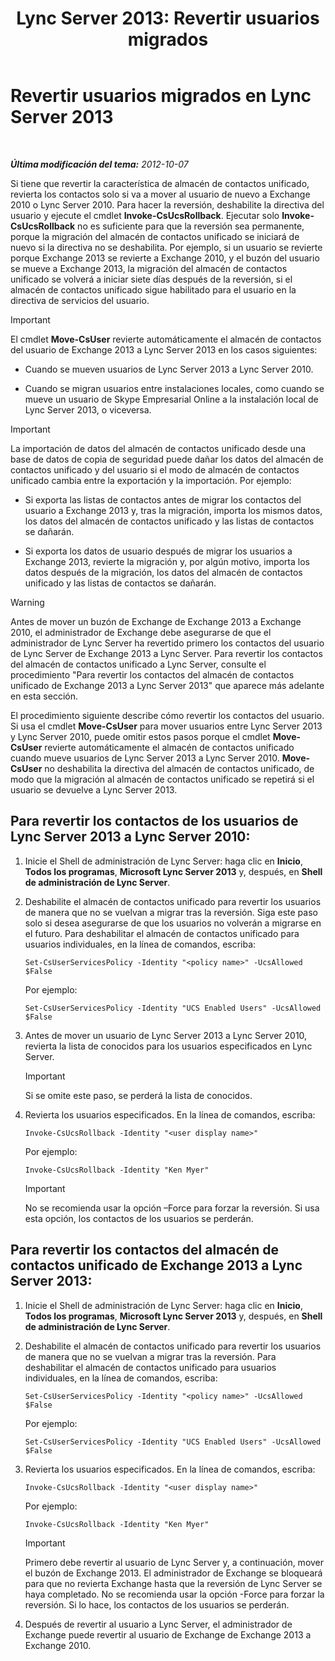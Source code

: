 ﻿---
title: 'Lync Server 2013: Revertir usuarios migrados'
TOCTitle: Revertir usuarios migrados
ms:assetid: bfabaf0b-9a42-4057-b729-a7ab9eee8c72
ms:mtpsurl: https://technet.microsoft.com/es-es/library/JJ205224(v=OCS.15)
ms:contentKeyID: 48276550
ms.date: 01/07/2017
mtps_version: v=OCS.15
ms.translationtype: HT
---

# Revertir usuarios migrados en Lync Server 2013

 

_**Última modificación del tema:** 2012-10-07_

Si tiene que revertir la característica de almacén de contactos unificado, revierta los contactos solo si va a mover al usuario de nuevo a Exchange 2010 o Lync Server 2010. Para hacer la reversión, deshabilite la directiva del usuario y ejecute el cmdlet **Invoke-CsUcsRollback**. Ejecutar solo **Invoke-CsUcsRollback** no es suficiente para que la reversión sea permanente, porque la migración del almacén de contactos unificado se iniciará de nuevo si la directiva no se deshabilita. Por ejemplo, si un usuario se revierte porque Exchange 2013 se revierte a Exchange 2010, y el buzón del usuario se mueve a Exchange 2013, la migración del almacén de contactos unificado se volverá a iniciar siete días después de la reversión, si el almacén de contactos unificado sigue habilitado para el usuario en la directiva de servicios del usuario.

> [!IMPORTANT]  
> El cmdlet <strong>Move-CsUser</strong> revierte automáticamente el almacén de contactos del usuario de Exchange 2013 a Lync Server 2013 en los casos siguientes:
> <ul>
> <li><p>Cuando se mueven usuarios de Lync Server 2013 a Lync Server 2010.</p></li>
> <li><p>Cuando se migran usuarios entre instalaciones locales, como cuando se mueve un usuario de Skype Empresarial Online a la instalación local de Lync Server 2013, o viceversa.</p></li>
> </ul>


> [!IMPORTANT]  
> La importación de datos del almacén de contactos unificado desde una base de datos de copia de seguridad puede dañar los datos del almacén de contactos unificado y del usuario si el modo de almacén de contactos unificado cambia entre la exportación y la importación. Por ejemplo:
> <ul>
> <li><p>Si exporta las listas de contactos antes de migrar los contactos del usuario a Exchange 2013 y, tras la migración, importa los mismos datos, los datos del almacén de contactos unificado y las listas de contactos se dañarán.</p></li>
> <li><p>Si exporta los datos de usuario después de migrar los usuarios a Exchange 2013, revierte la migración y, por algún motivo, importa los datos después de la migración, los datos del almacén de contactos unificado y las listas de contactos se dañarán.</p></li>
> </ul>


> [!WARNING]  
> Antes de mover un buzón de Exchange de Exchange 2013 a Exchange 2010, el administrador de Exchange debe asegurarse de que el administrador de Lync Server ha revertido primero los contactos del usuario de Lync Server de Exchange 2013 a Lync Server. Para revertir los contactos del almacén de contactos unificado a Lync Server, consulte el procedimiento &quot;Para revertir los contactos del almacén de contactos unificado de Exchange 2013 a Lync Server 2013&quot; que aparece más adelante en esta sección.



El procedimiento siguiente describe cómo revertir los contactos del usuario. Si usa el cmdlet **Move-CsUser** para mover usuarios entre Lync Server 2013 y Lync Server 2010, puede omitir estos pasos porque el cmdlet **Move-CsUser** revierte automáticamente el almacén de contactos unificado cuando mueve usuarios de Lync Server 2013 a Lync Server 2010. **Move-CsUser** no deshabilita la directiva del almacén de contactos unificado, de modo que la migración al almacén de contactos unificado se repetirá si el usuario se devuelve a Lync Server 2013.

## Para revertir los contactos de los usuarios de Lync Server 2013 a Lync Server 2010:

1.  Inicie el Shell de administración de Lync Server: haga clic en **Inicio**, **Todos los programas**, **Microsoft Lync Server 2013** y, después, en **Shell de administración de Lync Server**.

2.  Deshabilite el almacén de contactos unificado para revertir los usuarios de manera que no se vuelvan a migrar tras la reversión. Siga este paso solo si desea asegurarse de que los usuarios no volverán a migrarse en el futuro. Para deshabilitar el almacén de contactos unificado para usuarios individuales, en la línea de comandos, escriba:
    
        Set-CsUserServicesPolicy -Identity "<policy name>" -UcsAllowed $False
    
    Por ejemplo:
    
        Set-CsUserServicesPolicy -Identity "UCS Enabled Users" -UcsAllowed $False

3.  Antes de mover un usuario de Lync Server 2013 a Lync Server 2010, revierta la lista de conocidos para los usuarios especificados en Lync Server.
    
    > [!IMPORTANT]  
    > Si se omite este paso, se perderá la lista de conocidos.
    


4.  Revierta los usuarios especificados. En la línea de comandos, escriba:
    
        Invoke-CsUcsRollback -Identity "<user display name>"
    
    Por ejemplo:
    
        Invoke-CsUcsRollback -Identity "Ken Myer"
    
    > [!IMPORTANT]  
    > No se recomienda usar la opción –Force para forzar la reversión. Si usa esta opción, los contactos de los usuarios se perderán.
    


## Para revertir los contactos del almacén de contactos unificado de Exchange 2013 a Lync Server 2013:

1.  Inicie el Shell de administración de Lync Server: haga clic en **Inicio**, **Todos los programas**, **Microsoft Lync Server 2013** y, después, en **Shell de administración de Lync Server**.

2.  Deshabilite el almacén de contactos unificado para revertir los usuarios de manera que no se vuelvan a migrar tras la reversión. Para deshabilitar el almacén de contactos unificado para usuarios individuales, en la línea de comandos, escriba:
    
        Set-CsUserServicesPolicy -Identity "<policy name>" -UcsAllowed $False
    
    Por ejemplo:
    
        Set-CsUserServicesPolicy -Identity "UCS Enabled Users" -UcsAllowed $False

3.  Revierta los usuarios especificados. En la línea de comandos, escriba:
    
        Invoke-CsUcsRollback -Identity "<user display name>"
    
    Por ejemplo:
    
        Invoke-CsUcsRollback -Identity "Ken Myer"
    
    > [!IMPORTANT]  
    > Primero debe revertir al usuario de Lync Server y, a continuación, mover el buzón de Exchange 2013. El administrador de Exchange se bloqueará para que no revierta Exchange hasta que la reversión de Lync Server se haya completado. No se recomienda usar la opción -Force para forzar la reversión. Si lo hace, los contactos de los usuarios se perderán.
    


4.  Después de revertir al usuario a Lync Server, el administrador de Exchange puede revertir al usuario de Exchange de Exchange 2013 a Exchange 2010.

